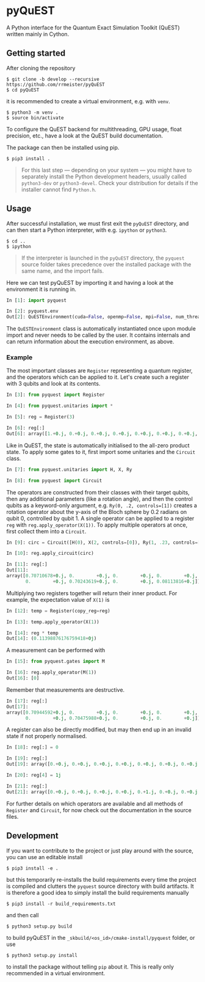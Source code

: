 # pyQuEST

A Python interface for the Quantum Exact Simulation Toolkit (QuEST) written mainly in Cython.

## Getting started
After cloning the repository

```console
$ git clone -b develop --recursive https://github.com/rrmeister/pyQuEST
$ cd pyQuEST
```

it is recommended to create a virtual environment, e.g. with `venv`.

```console
$ python3 -m venv .
$ source bin/activate
```

To configure the QuEST backend for multithreading, GPU usage, float precision, etc., have a look at the QuEST build documentation.

The package can then be installed using pip.

```console
$ pip3 install .
```

> For this last step — depending on your system — you might have to separately install the Python development headers, usually called `python3-dev` or `python3-devel`. Check your distribution for details if the installer cannot find `Python.h`.

## Usage
After successful installation, we must first exit the `pyQuEST` directory, and can then start a Python interpreter, with e.g. `ipython` or `python3`.

```console
$ cd ..
$ ipython
```
> If the interpreter is launched in the `pyQuEST` directory, the `pyquest` source folder takes precedence over the installed package with the same name, and the import fails.

Here we can test pyQuEST by importing it and having a look at the environment it is running in.

```python
In [1]: import pyquest

In [2]: pyquest.env
Out[2]: QuESTEnvironment(cuda=False, openmp=False, mpi=False, num_threads=1, num_ranks=1, precision=2)
```

The `QuESTEnvironment` class is automatically instantiated once upon module import and never needs to be called by the user. It contains internals and can return information about the execution environment, as above.

### Example
The most important classes are `Register` representing a quantum register, and the operators which can be applied to it. Let's create such a register with 3 qubits and look at its contents.

```python
In [3]: from pyquest import Register

In [4]: from pyquest.unitaries import *

In [5]: reg = Register(3)

In [6]: reg[:]
Out[6]: array([1.+0.j, 0.+0.j, 0.+0.j, 0.+0.j, 0.+0.j, 0.+0.j, 0.+0.j, 0.+0.j])
```

Like in QuEST, the state is automatically initialised to the all-zero product state. To apply some gates to it, first import some unitaries and the `Circuit` class.

```python
In [7]: from pyquest.unitaries import H, X, Ry

In [8]: from pyquest import Circuit
```

The operators are constructed from their classes with their target qubits, then any additional parameters (like a rotation angle), and then the control qubits as a keyword-only argument, e.g. `Ry(0, .2, controls=[1])` creates a rotation operator about the y-axis of the Bloch sphere by 0.2 radians on qubit 0, controlled by qubit 1. A single operator can be applied to a register `reg` with `reg.apply_operator(X(1))`. To apply multiple operators at once, first collect them into a `Circuit`.

```python
In [9]: circ = Circuit([H(0), X(2, controls=[0]), Ry(1, .23, controls=[2])])

In [10]: reg.apply_circuit(circ)

In [11]: reg[:]
Out[11]:
array([0.70710678+0.j, 0.        +0.j, 0.        +0.j, 0.        +0.j,
       0.        +0.j, 0.70243619+0.j, 0.        +0.j, 0.08113816+0.j])
```

Multiplying two registers together will return their inner product. For example, the expectation value of `X(1)` is

```python
In [12]: temp = Register(copy_reg=reg)

In [13]: temp.apply_operator(X(1))

In [14]: reg * temp
Out[14]: (0.11398876176759418+0j)
```

A measurement can be performed with

```python
In [15]: from pyquest.gates import M

In [16]: reg.apply_operator(M(1))
Out[16]: [0]
```

Remember that measurements are destructive.

```python
In [17]: reg[:]
Out[17]:
array([0.70944592+0.j, 0.        +0.j, 0.        +0.j, 0.        +0.j,
       0.        +0.j, 0.70475988+0.j, 0.        +0.j, 0.        +0.j])
```

A register can also be directly modified, but may then end up in an invalid state if not properly normalised.
```python
In [18]: reg[:] = 0

In [19]: reg[:]
Out[19]: array([0.+0.j, 0.+0.j, 0.+0.j, 0.+0.j, 0.+0.j, 0.+0.j, 0.+0.j, 0.+0.j])

In [20]: reg[4] = 1j

In [21]: reg[:]
Out[21]: array([0.+0.j, 0.+0.j, 0.+0.j, 0.+0.j, 0.+1.j, 0.+0.j, 0.+0.j, 0.+0.j])
```

For further details on which operators are available and all methods of `Register` and `Circuit`, for now check out the documentation in the source files.

## Development
If you want to contribute to the project or just play around with the source, you can use an editable install

```console
$ pip3 install -e .
```

but this temporarily re-installs the build requirements every time the project is compiled and clutters the `pyquest` source directory with build artifacts. It is therefore a good idea to simply install the build requirements manually

```console
$ pip3 install -r build_requirements.txt
```

and then call

```console
$ python3 setup.py build
```

to build pyQuEST in the `_skbuild/<os_id>/cmake-install/pyquest` folder, or use

```console
$ python3 setup.py install
```
to install the package without telling `pip` about it. This is really only recommended in a virtual environment.
